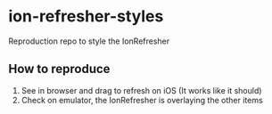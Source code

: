 # ion-refresher-styles
Reproduction repo to style the IonRefresher

## How to reproduce

1. See in browser and drag to refresh on iOS (It works like it should)
2. Check on emulator, the IonRefresher is overlaying the other items

